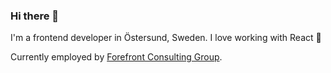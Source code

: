 ### Hi there 👋

I'm a frontend developer in Östersund, Sweden. I love working with React 🥰

Currently employed by [Forefront Consulting Group](https://forefront.se/).

